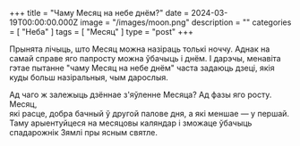 +++
title = "Чаму Месяц на небе днём?"
date = 2024-03-19T00:00:00.000Z
image = "/images/moon.png"
description = ""
categories = [ "Неба" ]
tags = [ "Месяц" ]
type = "post"
+++

Прынята лічыць, што Месяц можна назіраць толькі ноччу. Аднак на самай справе яго папросту можна ўбачыць і днём. І дарэчы, менавіта гэтае пытанне "чаму Месяц на небе днём" часта задаюць дзеці, якія куды больш назіральныя, чым дарослыя.

Ад чаго ж залежыць дзённае з'яўленне Месяца? Ад фазы яго росту. Месяц,\
які расце, добра бачный ў другой палове дня, а які меншае — у першай. Таму арыентуйцеся на месяцовы каляндар і зможаце ўбачыць спадарожнік Зямлі пры ясным святле.
